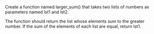 Create a function named larger_sum() that takes two lists of numbers as parameters named lst1 and lst2.

The function should return the list whose elements sum to the greater number. If the sum of the elements of each list are equal, return lst1.
